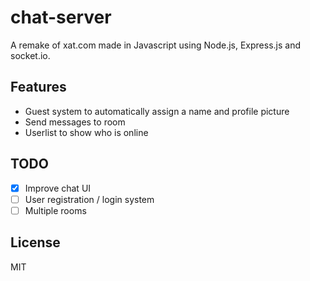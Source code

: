 # chat-server

A remake of xat.com made in Javascript using Node.js, Express.js and socket.io.

## Features
* Guest system to automatically assign a name and profile picture
* Send messages to room
* Userlist to show who is online

## TODO
- [x] Improve chat UI
- [ ] User registration / login system
- [ ] Multiple rooms

## License
MIT
